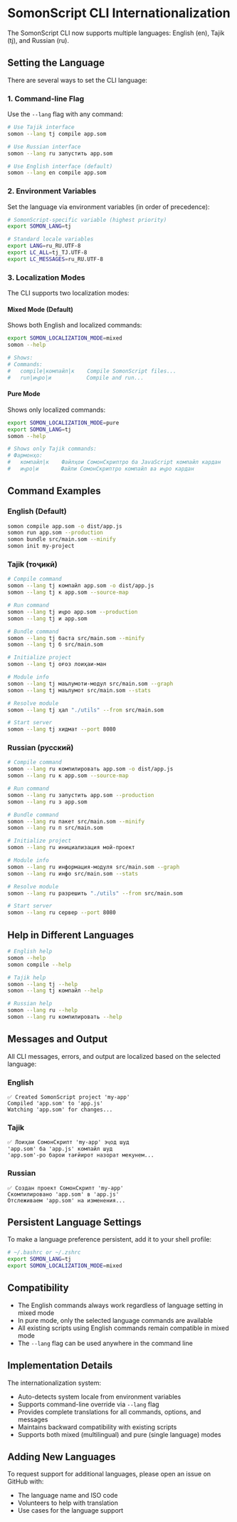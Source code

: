 # SomonScript CLI Internationalization

The SomonScript CLI now supports multiple languages: English (en), Tajik (tj),
and Russian (ru).

## Setting the Language

There are several ways to set the CLI language:

### 1. Command-line Flag

Use the `--lang` flag with any command:

```bash
# Use Tajik interface
somon --lang tj compile app.som

# Use Russian interface
somon --lang ru запустить app.som

# Use English interface (default)
somon --lang en compile app.som
```

### 2. Environment Variables

Set the language via environment variables (in order of precedence):

```bash
# SomonScript-specific variable (highest priority)
export SOMON_LANG=tj

# Standard locale variables
export LANG=ru_RU.UTF-8
export LC_ALL=tj_TJ.UTF-8
export LC_MESSAGES=ru_RU.UTF-8
```

### 3. Localization Modes

The CLI supports two localization modes:

#### Mixed Mode (Default)

Shows both English and localized commands:

```bash
export SOMON_LOCALIZATION_MODE=mixed
somon --help

# Shows:
# Commands:
#   compile|компайл|к    Compile SomonScript files...
#   run|иҷро|и           Compile and run...
```

#### Pure Mode

Shows only localized commands:

```bash
export SOMON_LOCALIZATION_MODE=pure
export SOMON_LANG=tj
somon --help

# Shows only Tajik commands:
# Фармонҳо:
#   компайл|к    Файлҳои СомонСкриптро ба JavaScript компайл кардан
#   иҷро|и       Файли СомонСкриптро компайл ва иҷро кардан
```

## Command Examples

### English (Default)

```bash
somon compile app.som -o dist/app.js
somon run app.som --production
somon bundle src/main.som --minify
somon init my-project
```

### Tajik (тоҷикӣ)

```bash
# Compile command
somon --lang tj компайл app.som -o dist/app.js
somon --lang tj к app.som --source-map

# Run command
somon --lang tj иҷро app.som --production
somon --lang tj и app.som

# Bundle command
somon --lang tj баста src/main.som --minify
somon --lang tj б src/main.som

# Initialize project
somon --lang tj оғоз лоиҳаи-ман

# Module info
somon --lang tj маълумоти-модул src/main.som --graph
somon --lang tj маълумот src/main.som --stats

# Resolve module
somon --lang tj ҳал "./utils" --from src/main.som

# Start server
somon --lang tj хидмат --port 8080
```

### Russian (русский)

```bash
# Compile command
somon --lang ru компилировать app.som -o dist/app.js
somon --lang ru к app.som --source-map

# Run command
somon --lang ru запустить app.som --production
somon --lang ru з app.som

# Bundle command
somon --lang ru пакет src/main.som --minify
somon --lang ru п src/main.som

# Initialize project
somon --lang ru инициализация мой-проект

# Module info
somon --lang ru информация-модуля src/main.som --graph
somon --lang ru инфо src/main.som --stats

# Resolve module
somon --lang ru разрешить "./utils" --from src/main.som

# Start server
somon --lang ru сервер --port 8080
```

## Help in Different Languages

```bash
# English help
somon --help
somon compile --help

# Tajik help
somon --lang tj --help
somon --lang tj компайл --help

# Russian help
somon --lang ru --help
somon --lang ru компилировать --help
```

## Messages and Output

All CLI messages, errors, and output are localized based on the selected
language:

### English

```
✅ Created SomonScript project 'my-app'
Compiled 'app.som' to 'app.js'
Watching 'app.som' for changes...
```

### Tajik

```
✅ Лоиҳаи СомонСкрипт 'my-app' эҷод шуд
'app.som' ба 'app.js' компайл шуд
'app.som'-ро барои тағйирот назорат мекунем...
```

### Russian

```
✅ Создан проект СомонСкрипт 'my-app'
Скомпилировано 'app.som' в 'app.js'
Отслеживаем 'app.som' на изменения...
```

## Persistent Language Settings

To make a language preference persistent, add it to your shell profile:

```bash
# ~/.bashrc or ~/.zshrc
export SOMON_LANG=tj
export SOMON_LOCALIZATION_MODE=mixed
```

## Compatibility

- The English commands always work regardless of language setting in mixed mode
- In pure mode, only the selected language commands are available
- All existing scripts using English commands remain compatible in mixed mode
- The `--lang` flag can be used anywhere in the command line

## Implementation Details

The internationalization system:

- Auto-detects system locale from environment variables
- Supports command-line override via `--lang` flag
- Provides complete translations for all commands, options, and messages
- Maintains backward compatibility with existing scripts
- Supports both mixed (multilingual) and pure (single language) modes

## Adding New Languages

To request support for additional languages, please open an issue on GitHub
with:

- The language name and ISO code
- Volunteers to help with translation
- Use cases for the language support
